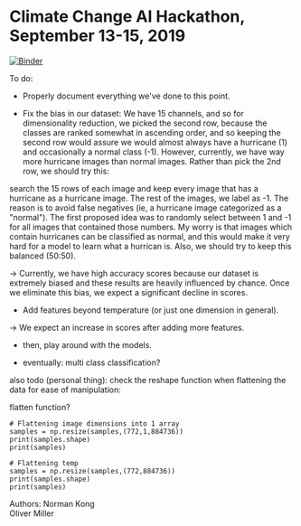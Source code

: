 # Climate Change AI Hackathon, September 13-15, 2019

[![Binder](https://mybinder.org/badge_logo.svg)](https://mybinder.org/v2/gh/kongnorman/ClimateChangeHack/master)

To do:

- Properly document everything we've done to this point.

- Fix the bias in our dataset: We have 15 channels, and so for dimensionality
reduction, we picked the second row, because the classes are ranked somewhat in ascending order, and so keeping the second row would assure we would almost always have a hurricane (1) and occasionally a normal class (-1). However, currently, we have way more hurricane images than normal images. Rather than pick the 2nd row, we should try this:

search the 15 rows of each image and keep every image that has a hurricane as a hurricane image. The rest of the images, we label as -1. The reason is to avoid false negatives (ie, a hurricane image categorized as a "normal"). The first proposed idea was to randomly select between 1 and -1 for all images that contained those numbers. My worry is that images which contain hurricanes can be classified as normal, and this would make it very hard for a model to learn what a hurrican is. Also, we should try to keep this balanced (50:50).

-> Currently, we have high accuracy scores because our dataset is extremely biased and these results are heavily influenced by chance. Once we eliminate this bias, we expect a significant decline in scores. 

- Add features beyond temperature (or just one dimension in general).

-> We expect an increase in scores after adding more features. 

- then, play around with the models. 

- eventually: multi class classification?

also todo (personal thing):
check the reshape function when flattening the data for ease of manipulation:

flatten function?

```
# Flattening image dimensions into 1 array
samples = np.resize(samples,(772,1,884736))
print(samples.shape)
print(samples)

# Flattening temp 
samples = np.resize(samples,(772,884736))
print(samples.shape)
print(samples)
```


Authors:
Norman Kong <br>
Oliver Miller
